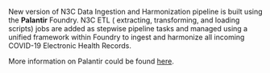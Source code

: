 New version of N3C Data Ingestion and Harmonization pipeline is built using the **Palantir** Foundry.  N3C ETL ( extracting, transforming, and loading scripts) jobs are added as stepwise pipeline tasks and managed using a unified framework within Foundry to ingest and harmonize all incoming COVID-19 Electronic Health Records.

More information on Palantir could be found [here](https://palantir.com/).
